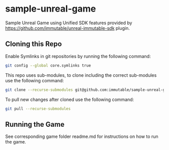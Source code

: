 # sample-unreal-game

Sample Unreal Game using Unified SDK features provided by <https://github.com/immutable/unreal-immutable-sdk> plugin.

## Cloning this Repo

Enable Symlinks in git repositories by running the following command:

```bash
git config --global core.symlinks true
```

This repo uses sub-modules, to clone including the correct sub-modules use the following command:

```bash
git clone --recurse-submodules git@github.com:immutable/sample-unreal-game.git
```

To pull new changes after cloned use the following command:

```bash
git pull --recurse-submodules
```

## Running the Game

See corresponding game folder readme.md for instructions on how to run the game.